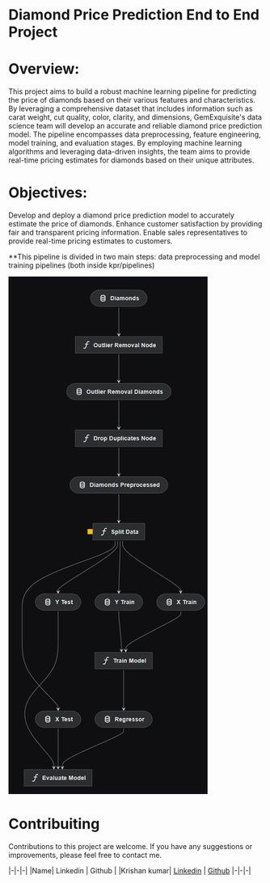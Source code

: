 # Diamond Price Prediction End to End Project

# Overview:

This project aims to build a robust machine learning pipeline for predicting the price of diamonds based on their various features and characteristics. By leveraging a comprehensive dataset that includes information such as carat weight, cut quality, color, clarity, and dimensions, GemExquisite's data science team will develop an accurate and reliable diamond price prediction model.
The pipeline encompasses data preprocessing, feature engineering, model training, and evaluation stages. By employing machine learning algorithms and leveraging data-driven insights, the team aims to provide real-time pricing estimates for diamonds based on their unique attributes. 

# Objectives:
Develop and deploy a diamond price prediction model to accurately estimate the price of diamonds. Enhance customer satisfaction by providing fair and transparent pricing information. Enable sales representatives to provide real-time pricing estimates to customers.

**This pipeline is divided in two main steps: data preprocessing and model training pipelines (both inside kpr/pipelines)

<img src = "https://github.com/KRISHANKUMARPRAJAPAT/DiamondPricePrediction1/blob/main/img/pipeline.png" alt="MLBC">


# Contribuiting
Contributions to this project are welcome. If you have any suggestions or improvements, please feel free to contact me.

|-|-|-|
|Name| Linkedin | Github |
|Krishan kumar| [Linkedin](www.linkedin.com/in/krishan-kumar-451002262) | [Github](https://github.com/KRISHANKUMARPRAJAPAT)
|-|-|-|
